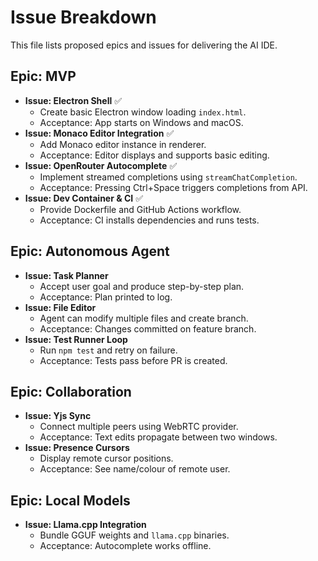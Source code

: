 # Issue Breakdown

This file lists proposed epics and issues for delivering the AI IDE.

## Epic: MVP
- **Issue: Electron Shell** ✅
  - Create basic Electron window loading `index.html`.
  - Acceptance: App starts on Windows and macOS.
- **Issue: Monaco Editor Integration** ✅
  - Add Monaco editor instance in renderer.
  - Acceptance: Editor displays and supports basic editing.
- **Issue: OpenRouter Autocomplete** ✅
  - Implement streamed completions using `streamChatCompletion`.
  - Acceptance: Pressing Ctrl+Space triggers completions from API.
- **Issue: Dev Container & CI** ✅
  - Provide Dockerfile and GitHub Actions workflow.
  - Acceptance: CI installs dependencies and runs tests.

## Epic: Autonomous Agent
- **Issue: Task Planner**
  - Accept user goal and produce step-by-step plan.
  - Acceptance: Plan printed to log.
- **Issue: File Editor**
  - Agent can modify multiple files and create branch.
  - Acceptance: Changes committed on feature branch.
- **Issue: Test Runner Loop**
  - Run `npm test` and retry on failure.
  - Acceptance: Tests pass before PR is created.

## Epic: Collaboration
- **Issue: Yjs Sync**
  - Connect multiple peers using WebRTC provider.
  - Acceptance: Text edits propagate between two windows.
- **Issue: Presence Cursors**
  - Display remote cursor positions.
  - Acceptance: See name/colour of remote user.

## Epic: Local Models
- **Issue: Llama.cpp Integration**
  - Bundle GGUF weights and `llama.cpp` binaries.
  - Acceptance: Autocomplete works offline.

